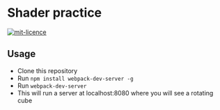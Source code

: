 # Shader practice

[![mit-licence](http://img.shields.io/:license-mit-blue.svg)](http://opensource.org/licenses/MIT)

## Usage

 - Clone this repository
 - Run `npm install webpack-dev-server -g`
 - Run `webpack-dev-server`
 - This will run a server at localhost:8080 where you will see a rotating cube
